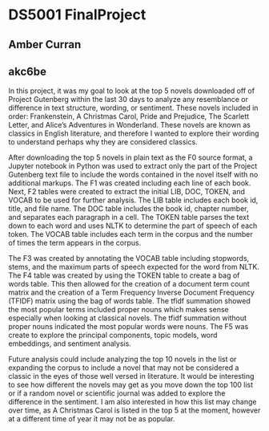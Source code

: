 # DS5001 FinalProject #
## Amber Curran ##
## akc6be ##

In this project, it was my goal to look at the top 5 novels downloaded off of Project Gutenberg within the last 30 days to analyze any resemblance or difference in text structure, wording, or sentiment. These novels included in order: Frankenstein, A Christmas Carol, Pride and Prejudice, The Scarlett Letter, and Alice’s Adventures in Wonderland. These novels are known as classics in English literature, and therefore I wanted to explore their wording to understand perhaps why they are considered classics.

After downloading the top 5 novels in plain text as the F0 source format, a Jupyter notebook in Python was used to extract only the part of the Project Gutenberg text file to include the words contained in the novel itself with no additional markups. The F1 was created including each line of each book. Next, F2 tables were created to extract the initial LIB, DOC, TOKEN, and VOCAB to be used for further analysis. The LIB table includes each book id, title, and file name. The DOC table includes the book id, chapter number, and separates each paragraph in a cell. The TOKEN table parses the text down to each word and uses NLTK to determine the part of speech of each token. The VOCAB table includes each term in the corpus and the number of times the term appears in the corpus.
  
The F3 was created by annotating the VOCAB table including stopwords, stems, and the maximum parts of speech expected for the word from NLTK. The F4 table was created by using the TOKEN table to create a bag of words table. This then allowed for the creation of a document term count matrix and the creation of a Term Frequency Inverse Document Frequency (TFIDF) matrix using the bag of words table. The tfidf summation showed the most popular terms included proper nouns which makes sense especially when looking at classical novels. The tfidf summation without proper nouns indicated the most popular words were nouns. The F5 was create to explore the principal components, topic models, word embeddings, and sentiment analysis.
  
Future analysis could include analyzing the top 10 novels in the list or expanding the corpus to include a novel that may not be considered a classic in the eyes of those well versed in literature. It would be interesting to see how different the novels may get as you move down the top 100 list or if a random novel or scientific journal was added to explore the difference in the sentiment. I am also interested in how this list may change over time, as A Christmas Carol is listed in the top 5 at the moment, however at a different time of year it may not be as popular.
